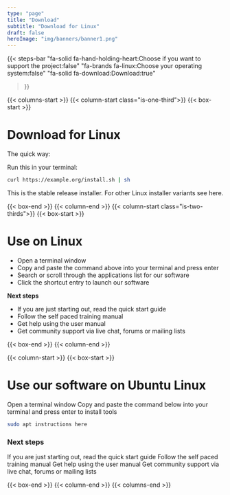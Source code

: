 ```yaml
---
type: "page"
title: "Download"
subtitle: "Download for Linux"
draft: false
heroImage: "img/banners/banner1.png"
---
```


{{< steps-bar 
    "fa-solid fa-hand-holding-heart:Choose if you want to support the project:false"
    "fa-brands fa-linux:Choose your operating system:false"
    "fa-solid fa-download:Download:true"
 >}}
 
{{< columns-start >}}
{{< column-start class="is-one-third">}}
{{< box-start >}}
# Download for Linux

The quick way:

Run this in your terminal:

```bash
curl https://example.org/install.sh | sh
```

This is the stable release installer. For other Linux installer variants see here.

{{< box-end >}}
{{< column-end >}}
{{< column-start class="is-two-thirds">}}
{{< box-start >}}

# Use on Linux

- Open a terminal window
- Copy and paste the command above into your terminal and press enter
- Search or scroll through the applications list for our software 
- Click the shortcut entry to launch our software

**Next steps**

- If you are just starting out, read the quick start guide
- Follow the self paced training manual
- Get help using the user manual 
- Get community support via live chat, forums or mailing lists


{{< box-end >}}
{{< column-end >}}

{{< column-start >}}
{{< box-start >}}

# Use our software on Ubuntu Linux

Open a terminal window
Copy and paste the command below into your terminal and press enter to install tools

```bash
sudo apt instructions here
```

### Next steps
 
If you are just starting out, read the quick start guide
Follow the self paced training manual
Get help using the user manual 
Get community support via live chat, forums or mailing lists

{{< box-end >}}
{{< column-end >}}
{{< columns-end >}}
